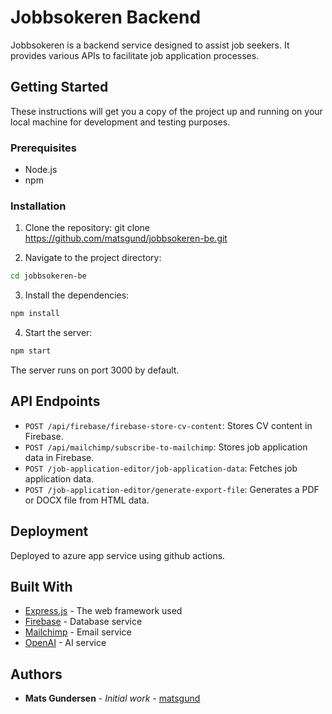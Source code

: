 # Jobbsokeren Backend

Jobbsokeren is a backend service designed to assist job seekers. It provides various APIs to facilitate job application processes.

## Getting Started

These instructions will get you a copy of the project up and running on your local machine for development and testing purposes.

### Prerequisites

- Node.js
- npm

### Installation

1. Clone the repository:
git clone https://github.com/matsgund/jobbsokeren-be.git

2. Navigate to the project directory:
```bash
cd jobbsokeren-be
```

3. Install the dependencies:
```bash
npm install
```

4. Start the server:
```bash
npm start
```

The server runs on port 3000 by default.

## API Endpoints

- `POST /api/firebase/firebase-store-cv-content`: Stores CV content in Firebase.
- `POST /api/mailchimp/subscribe-to-mailchimp`: Stores job application data in Firebase.
- `POST /job-application-editor/job-application-data`: Fetches job application data.
- `POST /job-application-editor/generate-export-file`: Generates a PDF or DOCX file from HTML data.

## Deployment

Deployed to azure app service using github actions.

## Built With

- [Express.js](https://expressjs.com/) - The web framework used
- [Firebase](https://firebase.google.com/) - Database service
- [Mailchimp](https://mailchimp.com/) - Email service
- [OpenAI](https://openai.com/) - AI service


## Authors

- **Mats Gundersen** - *Initial work* - [matsgund](https://github.com/matsgund)



